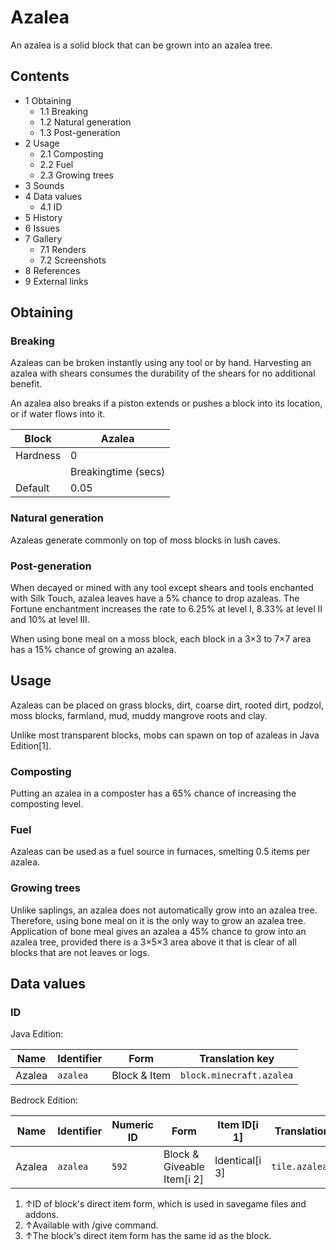 # Azalea
An azalea is a solid block that can be grown into an azalea tree.

## Contents
- 1 Obtaining
	- 1.1 Breaking
	- 1.2 Natural generation
	- 1.3 Post-generation
- 2 Usage
	- 2.1 Composting
	- 2.2 Fuel
	- 2.3 Growing trees
- 3 Sounds
- 4 Data values
	- 4.1 ID
- 5 History
- 6 Issues
- 7 Gallery
	- 7.1 Renders
	- 7.2 Screenshots
- 8 References
- 9 External links

## Obtaining
### Breaking
Azaleas can be broken instantly using any tool or by hand. Harvesting an azalea with shears consumes the durability of the shears for no additional benefit.

An azalea also breaks if a piston extends or pushes a block into its location, or if water flows into it.

| Block    | Azalea              |
|----------|---------------------|
| Hardness | 0                   |
|          | Breakingtime (secs) |
| Default  | 0.05                |

### Natural generation
Azaleas generate commonly on top of moss blocks in lush caves.


### Post-generation
When decayed or mined with any tool except shears and tools enchanted with Silk Touch, azalea leaves have a 5% chance to drop azaleas. The Fortune enchantment increases the rate to 6.25% at level I, 8.33% at level II and 10% at level III.

When using bone meal on a moss block, each block in a 3×3 to 7×7 area has a 15% chance of growing an azalea.

## Usage
Azaleas can be placed on grass blocks, dirt, coarse dirt, rooted dirt, podzol, moss blocks, farmland, mud, muddy mangrove roots and clay.

Unlike most transparent blocks, mobs can spawn on top of azaleas in Java Edition[1].

### Composting
Putting an azalea in a composter has a 65% chance of increasing the composting level.

### Fuel
Azaleas can be used as a fuel source in furnaces, smelting 0.5 items per azalea.

### Growing trees
Unlike saplings, an azalea does not automatically grow into an azalea tree. Therefore, using bone meal on it is the only way to grow an azalea tree. Application of bone meal gives an azalea a 45% chance to grow into an azalea tree, provided there is a 3×5×3 area above it that is clear of all blocks that are not leaves or logs.

## Data values
### ID
Java Edition:

| Name   | Identifier | Form         | Translation key          |
|--------|------------|--------------|--------------------------|
| Azalea | `azalea`   | Block & Item | `block.minecraft.azalea` |

Bedrock Edition:

| Name   | Identifier | Numeric ID | Form                       | Item ID[i 1]   | Translation key    |
|--------|------------|------------|----------------------------|----------------|--------------------|
| Azalea | `azalea`   | `592`      | Block & Giveable Item[i 2] | Identical[i 3] | `tile.azalea.name` |

1. ↑ID of block's direct item form, which is used in savegame files and addons.
2. ↑Available with /give command.
3. ↑The block's direct item form has the same id as the block.


